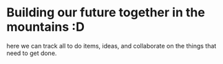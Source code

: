 # Building our future together in the mountains :D

here we can track all to do items, ideas, and collaborate on the things that need to get done.
